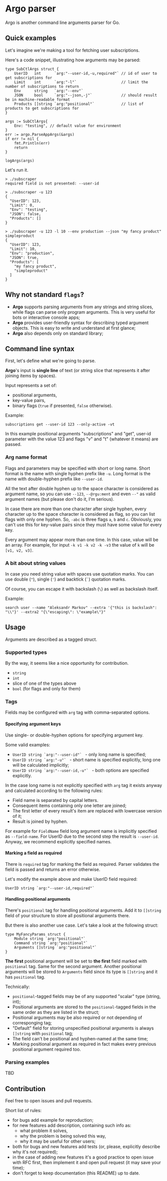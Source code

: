 # Argo parser

Argo is another command line arguments parser for Go.

## Quick examples

Let's imagine we're making a tool for fetching user subscriptions.

Here's a code snippet, illustrating how arguments may be parsed:

```
type SubCtlArgs struct {
    UserID   int      `arg:"--user-id,-u,required"` // id of user to get subscriptions for
    Limit    int      `arg:"-l"`                    // limit the number of subscriptions to return
    Env      string   `arg:"--env"`
    JSON     bool     `arg:"--json,-j"`             // should result be in machine-readable format
    Products []string `arg:"positional"`            // list of products to get subscriptions for
}

args := SubCtlArgs{
    Env: "testing", // default value for environment
}
err := argo.ParseAppArgs(&args)
if err != nil {
    fmt.Println(err)
    return
}

logArgs(args)
```

Let's run it.

```
> ./subscraper
required field is not presented: --user-id

> ./subscraper -u 123
{
  "UserID": 123,
  "Limit": 0,
  "Env": "testing",
  "JSON": false,
  "Products": []
}

> ./subscraper -u 123 -l 10 --env production --json "my fancy product" simpleproduct
{
  "UserID": 123,
  "Limit": 10,
  "Env": "production",
  "JSON": true,
  "Products": [
    "my fancy product",
    "simpleproduct"
  ]
}
```
<!-- 
But a tool made only for fetching subscriptions is way too weird. Let's make something more powerful - interactive cli tool for managing subscriptions including fetching them.

That's how reading commands may look:

```

``` -->

## Why not standard `flags`?

- **Argo** supports parsing arguments from any strings and string slices, while flags can parse only program arguments. This is very useful for bots or interactive console apps;
- **Argo** provides user-friendly syntax for describing typed argument objects. This is easy to write and understand at first glance;
- **Argo** also depends only on standard library;

## Command line syntax

First, let's define what we're going to parse.

**Argo**'s input is **single line** of text (or string slice that represents it after joining items by spaces).

Input represents a set of:

- positional arguments,
- key-value pairs,
- binary flags (`true` if presented, `false` otherwise).

Example:

```
subscriptions get --user-id 123 --only-active -vt
```

In this example positional arguments "subscriptions" and "get", user-id parameter with the value 123 and flags "v" and "t" (whatever it means) are passed.

### Arg name format

Flags and parameters may be specified with short or long name. Short format is the name with single hyphen prefix like `-u`. Long format is the name with double-hyphen prefix like `--user-id`.

All the text after double hyphen up to the space character is considered as argument name, so you can use `--123`, `--@rgu:ment` and even `--"` as valid argument names (but please don't do it, I'm serious).

In case there are more than one character after single hyphen, every character up to the space character is considered as flag, so you can list flags with only one hyphen. So, `-abc` is three flags `a`, `b` and `c`. Obviously, you can't use this for key-value pairs since they must have some value for every key.

Every argument may appear more than one time. In this case, value will be an array. For example, for input `-k v1 -k v2 -k -v3` the value of `k` will be `[v1, v2, v3]`.

### A bit about string values

In case you need string value with spaces use quotation marks. You can use double (`"`), single (`'`) and backtick (`` ` ``) quotation marks.

Of course, you can escape it with backslash (`\`) as well as backslash itself.

Example:

```
search user --name "Aleksandr Markov" --extra '{"this is backslash": "\\"}' --extra2 "{\"escaping\": \"example\"}"
```

## Usage

Arguments are described as a tagged struct.

### Supported types

By the way, it seems like a nice opportunity for contribution.

- `string`
- `int`
- slice of one of the types above
- `bool` (for flags and only for them)

### Tags

Fields may be configured with `arg` tag with comma-separated options.

#### Specifying argument keys

Use single- or double-hyphen options for specifying argument key.

Some valid examples:

- ``UserID string `arg:"--user-id"` `` - only long name is specified;
- ``UserID string `arg:"-u"` `` - short name is specified explicitly, long one will be calculated implicitly;
- ``UserID string `arg:"--user-id,-u"` `` - both options are specified explicitly.

In the case long name is not explicitly specified with `arg` tag it exists anyway and calculated according to the following rules:

- Field name is separated by capital letters.
- Consequent items containing only one letter are joined; 
- The first letter of every result's item are replaced with lowercase version of it;
- Result is joined by hyphen.

For example for `FieldName` field long argument name is implicitly specified as `--field-name`. For UserID due to the second step the result is `--user-id`. Anyway, we recommend explicitly specified names.

#### Marking a field as required

There is `required` tag for marking the field as required. Parser validates the field is passed and returns an error otherwise.

Let's modify the example above and make UserID field required:

```
UserID string `arg:"--user-id,required"`
```

#### Handling positional arguments

There's `positional` tag for handling positional arguments. Add it to `[]string` field of your structure to store all positional arguments there.

But there is also another use case. Let's take a look at the following struct:

```
type MyFancyParams struct {
    Module string `arg:"positional"`
    Command string `arg:"positional"`
    Arguments []string `arg:"positional"`
}
```

**The first** positional argument will be set to **the first** field marked with `positional` tag. Same for the second argument. Another positional arguments will be stored to `Arguments` field since its type is `[]string` and it has `positional` tag.

Technically:

- `positional`-tagged fields may be of any supported "scalar" type (string, int);
- Positional arguments are stored to the `positional`-tagged fields in the same order as they are listed in the struct;
- Positional arguments may be also required or not depending of corresponging tag;
- "Default" field for storing unspecified positional arguments is always `[]string` with `positional` tag;
- The field can't be positional and hyphen-named at the same time;
- Marking positional argument as required in fact makes every previous positional argument required too.

### Parsing examples

TBD

## Contribution

Feel free to open issues and pull requests.

Short list of rules:

- for bugs add example for reproduction;
- for new features add description, containing such info as:
    - what problem it solves,
    - why the problem is being solved this way,
    - why it may be useful for other users;
- both for bugs and new features add tests (or, please, explicitly describe why it's not required);
- in the case of adding new features it's a good practice to open issue with RFC first, then implement it and open pull request (it may save your time);
- don't forget to keep documentation (this README) up to date.
